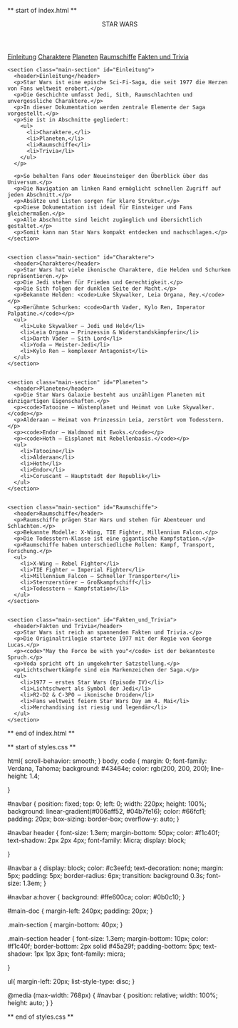 ** start of index.html **

<!DOCTYPE html>
<html lang="de">
<head>
  <meta charset="UTF-8">
  <meta name="viewport" content="width=device-width, initial-scale=1.0">
  <title>Star Wars Dokumentation</title>
  <link rel="stylesheet" href="styles.css">
</head>
<body>


  <nav id="navbar">
    <header>STAR WARS</header>
    <a href="#Einleitung" class="nav-link">Einleitung</a>
    <a href="#Charaktere" class="nav-link">Charaktere</a>
    <a href="#Planeten" class="nav-link">Planeten</a>
    <a href="#Raumschiffe" class="nav-link">Raumschiffe</a>
    <a href="#Fakten_und_Trivia" class="nav-link">Fakten und Trivia</a>
  </nav>

  
  <main id="main-doc">

    
    <section class="main-section" id="Einleitung">
      <header>Einleitung</header>
      <p>Star Wars ist eine epische Sci-Fi-Saga, die seit 1977 die Herzen von Fans weltweit erobert.</p>
      <p>Die Geschichte umfasst Jedi, Sith, Raumschlachten und unvergessliche Charaktere.</p>
      <p>In dieser Dokumentation werden zentrale Elemente der Saga vorgestellt.</p>
      <p>Sie ist in Abschnitte gegliedert: 
        <ul>
          <li>Charaktere,</li>
          <li>Planeten,</li>
          <li>Raumschiffe</li>
          <li>Trivia</li>
        </ul>
      </p>

      <p>So behalten Fans oder Neueinsteiger den Überblick über das Universum.</p>
      <p>Die Navigation am linken Rand ermöglicht schnellen Zugriff auf jeden Abschnitt.</p>
      <p>Absätze und Listen sorgen für klare Struktur.</p>
      <p>Diese Dokumentation ist ideal für Einsteiger und Fans gleichermaßen.</p>
      <p>Alle Abschnitte sind leicht zugänglich und übersichtlich gestaltet.</p>
      <p>Somit kann man Star Wars kompakt entdecken und nachschlagen.</p>
    </section>

  
    <section class="main-section" id="Charaktere">
      <header>Charaktere</header>
      <p>Star Wars hat viele ikonische Charaktere, die Helden und Schurken repräsentieren.</p>
      <p>Die Jedi stehen für Frieden und Gerechtigkeit.</p>
      <p>Die Sith folgen der dunklen Seite der Macht.</p>
      <p>Bekannte Helden: <code>Luke Skywalker, Leia Organa, Rey.</code></p>
      <p>Berühmte Schurken: <code>Darth Vader, Kylo Ren, Imperator Palpatine.</code></p>
      <ul>
        <li>Luke Skywalker – Jedi und Held</li>
        <li>Leia Organa – Prinzessin & Widerstandskämpferin</li>
        <li>Darth Vader – Sith Lord</li>
        <li>Yoda – Meister-Jedi</li>
        <li>Kylo Ren – komplexer Antagonist</li>
      </ul>
    </section>

    
    <section class="main-section" id="Planeten">
      <header>Planeten</header>
      <p>Die Star Wars Galaxie besteht aus unzähligen Planeten mit einzigartigen Eigenschaften.</p>
      <p><code>Tatooine – Wüstenplanet und Heimat von Luke Skywalker.</code></p>
      <p>Alderaan – Heimat von Prinzessin Leia, zerstört vom Todesstern.</p>
      <p><code>Endor – Waldmond mit Ewoks.</code></p>
      <p><code>Hoth – Eisplanet mit Rebellenbasis.</code></p>
      <ul>
        <li>Tatooine</li>
        <li>Alderaan</li>
        <li>Hoth</li>
        <li>Endor</li>
        <li>Coruscant – Hauptstadt der Republik</li>
      </ul>
    </section>

    
    <section class="main-section" id="Raumschiffe">
      <header>Raumschiffe</header>
      <p>Raumschiffe prägen Star Wars und stehen für Abenteuer und Schlachten.</p>
      <p>Bekannte Modelle: X-Wing, TIE Fighter, Millennium Falcon.</p>
      <p>Die Todesstern-Klasse ist eine gigantische Kampfstation.</p>
      <p>Raumschiffe haben unterschiedliche Rollen: Kampf, Transport, Forschung.</p>
      <ul>
        <li>X-Wing – Rebel Fighter</li>
        <li>TIE Fighter – Imperial Fighter</li>
        <li>Millennium Falcon – Schneller Transporter</li>
        <li>Sternzerstörer – Großkampfschiff</li>
        <li>Todesstern – Kampfstation</li>
      </ul>
    </section>


    <section class="main-section" id="Fakten_und_Trivia">
      <header>Fakten und Trivia</header>
      <p>Star Wars ist reich an spannenden Fakten und Trivia.</p>
      <p>Die Originaltrilogie startete 1977 mit der Regie von George Lucas.</p>
      <p><code>"May the Force be with you"</code> ist der bekannteste Spruch.</p>
      <p>Yoda spricht oft in umgekehrter Satzstellung.</p>
      <p>Lichtschwertkämpfe sind ein Markenzeichen der Saga.</p>
      <ul>
        <li>1977 – erstes Star Wars (Episode IV)</li>
        <li>Lichtschwert als Symbol der Jedi</li>
        <li>R2-D2 & C-3PO – ikonische Droiden</li>
        <li>Fans weltweit feiern Star Wars Day am 4. Mai</li>
        <li>Merchandising ist riesig und legendär</li>
      </ul>
    </section>

  </main>

  </body>
</html>


** end of index.html **

** start of styles.css **

html{
  scroll-behavior: smooth;
}
body, code {
  margin: 0;
  font-family: Verdana, Tahoma;
  background: #43464e;
  color: rgb(200, 200, 200);
  line-height: 1.4;
  
}


#navbar {
  position: fixed;
  top: 0;
  left: 0;
  width: 220px;
  height: 100%;
  background: linear-gradient(#006aff52, #04b7fe16);
  color: #66fcf1;
  padding: 20px;
  box-sizing: border-box;
  overflow-y: auto;
}

#navbar header {
  font-size: 1.3em;
  margin-bottom: 50px;
  color: #f1c40f;
  text-shadow: 2px 2px 4px;
  font-family: Micra;
  display: block;
  
}

#navbar a {
  display: block;
  color: #c3eefd;
  text-decoration: none;
  margin: 5px;
  padding: 5px;
  border-radius: 6px;
  transition: background 0.3s;
  font-size: 1.3em;
}

#navbar a:hover {
  background: #ffe600ca;
  color: #0b0c10;
}


#main-doc {
  margin-left: 240px;
  padding: 20px;
}

.main-section {
  margin-bottom: 40px;
}

.main-section header {
  font-size: 1.3em;
  margin-bottom: 10px;
  color: #f1c40f;
  border-bottom: 2px solid #45a29f;
  padding-bottom: 5px;
  text-shadow: 1px 1px 3px;
  font-family: micra; 
  
}

ul{
  margin-left: 20px;
  list-style-type: disc;
}

@media (max-width: 768px) {
  #navbar {
    position: relative;
    width: 100%;
    height: auto;
  }
}


** end of styles.css **

